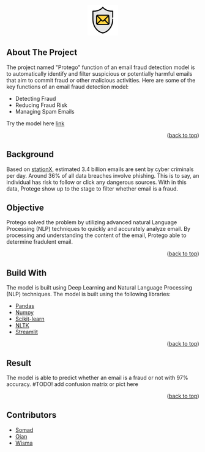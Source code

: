 <!-- PROJECT LOGO -->
<br />
<div align="center">
      <a href="https://github.com/github_username/repo_name">
    <img src="Deployment/images/PROTEGO.png" alt="Logo" width="80" height="80">
  </a>
</div>

## About The Project

The project named "Protego" function of an email fraud detection model is to automatically identify and filter suspicious or potentially harmful emails that aim to commit fraud or other malicious activities. Here are some of the key functions of an email fraud detection model:
 - Detecting Fraud
 - Reducing Fraud Risk
 - Managing Spam Emails 

Try the model here [link](https://huggingface.co/spaces/junjung214/protego)

<p align="right">(<a href="#readme-top">back to top</a>)</p>

## Background
Based on [stationX](https://www.stationx.net/phishing-statistics/#:~:text=Phishing%20is%20the%20single%20most,trillion%20phishing%20emails%20per%20year), estimated 3.4 billion emails are sent by cyber criminals per day. 
Around 36% of all data breaches involve phishing. This is to say, an individual has risk 
to follow or click any dangerous sources. With in this data, Protege show up to the stage to filter whether email is a fraud.

## Objective
Protego solved the problem by utilizing advanced natural Language Processing (NLP) techniques to quickly and accurately analyze email. By processing and understanding the content of the email, Protego able to determine fradulent email. 

<p align="right">(<a href="#readme-top">back to top</a>)</p>

## Build With
The model is built using Deep Learning and Natural Language Processing (NLP) techniques. 
The model is built using the following libraries:
- [Pandas](https://pandas.pydata.org/)
- [Numpy](https://numpy.org/)
- [Scikit-learn](https://scikit-learn.org/stable/)
- [NLTK](https://www.nltk.org/)
- [Streamlit](https://www.streamlit.io/)

<p align="right">(<a href="#readme-top">back to top</a>)</p>

## Result
The model is able to predict whether an email is a fraud or not with 97% accuracy.
#TODO! add confusion matrix or pict here

<p align="right">(<a href="#readme-top">back to top</a>)</p>

## Contributors
- [Somad](https://github.com/junjung214)
- [Ojan](https://github.com/MuhammadRozzaaq)
- [Wisma](https://github.com/wismaeka)